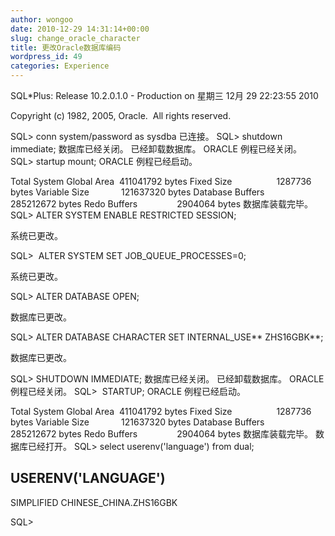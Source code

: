 ```yaml
---
author: wongoo
date: 2010-12-29 14:31:14+00:00
slug: change_oracle_character
title: 更改Oracle数据库编码
wordpress_id: 49
categories: Experience
---
```


SQL*Plus: Release 10.2.0.1.0 - Production on 星期三 12月 29 22:23:55 2010

Copyright (c) 1982, 2005, Oracle.  All rights reserved.

SQL> conn system/password as sysdba
已连接。
SQL> shutdown immediate;
数据库已经关闭。
已经卸载数据库。
ORACLE 例程已经关闭。
SQL> startup mount;
ORACLE 例程已经启动。

Total System Global Area  411041792 bytes
Fixed Size                  1287736 bytes
Variable Size             121637320 bytes
Database Buffers          285212672 bytes
Redo Buffers                2904064 bytes
数据库装载完毕。
SQL> ALTER SYSTEM ENABLE RESTRICTED SESSION;

系统已更改。

SQL>  ALTER SYSTEM SET JOB_QUEUE_PROCESSES=0;

系统已更改。

SQL> ALTER DATABASE OPEN;

数据库已更改。

SQL> ALTER DATABASE CHARACTER SET INTERNAL_USE** ZHS16GBK**;

数据库已更改。

SQL> SHUTDOWN IMMEDIATE;
数据库已经关闭。
已经卸载数据库。
ORACLE 例程已经关闭。
SQL>  STARTUP;
ORACLE 例程已经启动。

Total System Global Area  411041792 bytes
Fixed Size                  1287736 bytes
Variable Size             121637320 bytes
Database Buffers          285212672 bytes
Redo Buffers                2904064 bytes
数据库装载完毕。
数据库已经打开。
SQL> select userenv('language') from dual;

USERENV('LANGUAGE')
----------------------------------------------------
SIMPLIFIED CHINESE_CHINA.ZHS16GBK

SQL>
